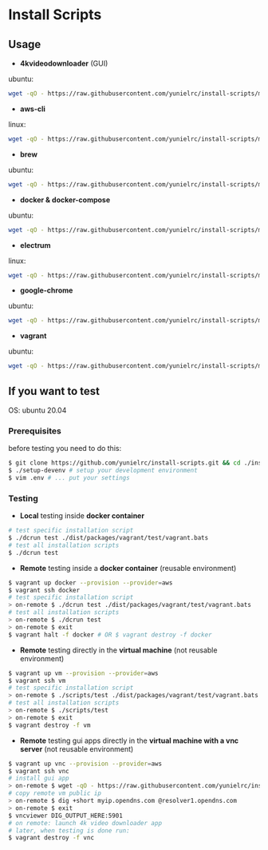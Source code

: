 # Install Scripts

## Usage

- **4kvideodownloader** (GUI)

ubuntu:

```sh
wget -qO - https://raw.githubusercontent.com/yunielrc/install-scripts/master/dist/packages/4kvideodownloader/4kvideodownloader-ubuntu | bash
```

- **aws-cli**

linux:

```sh
wget -qO - https://raw.githubusercontent.com/yunielrc/install-scripts/master/dist/packages/aws-cli/aws-cli-linux | bash
```

- **brew**

ubuntu:

```sh
wget -qO - https://raw.githubusercontent.com/yunielrc/install-scripts/master/dist/packages/brew/brew-ubuntu | bash
```

- **docker & docker-compose**

ubuntu:

```sh
wget -qO - https://raw.githubusercontent.com/yunielrc/install-scripts/master/dist/packages/docker/docker-ubuntu | bash
```

- **electrum**

linux:

```sh
wget -qO - https://raw.githubusercontent.com/yunielrc/install-scripts/master/dist/packages/electrum/electrum-linux | bash
```

- **google-chrome**

ubuntu:

```sh
wget -qO - https://raw.githubusercontent.com/yunielrc/install-scripts/master/dist/packages/google-chrome/google-chrome-ubuntu | bash
```

- **vagrant**

ubuntu:

```sh
wget -qO - https://raw.githubusercontent.com/yunielrc/install-scripts/master/dist/packages/vagrant/vagrant-ubuntu | bash
```

## If you want to test

OS: ubuntu 20.04

### Prerequisites

before testing you need to do this:

```sh
$ git clone https://github.com/yunielrc/install-scripts.git && cd ./install-scripts
$ ./setup-devenv # setup your development environment
$ vim .env # ... put your settings
```

### Testing

- **Local** testing inside **docker container**

```sh
# test specific installation script
$ ./dcrun test ./dist/packages/vagrant/test/vagrant.bats
# test all installation scripts
$ ./dcrun test
```

- **Remote** testing inside a **docker container** (reusable environment)

```sh
$ vagrant up docker --provision --provider=aws
$ vagrant ssh docker
# test specific installation script
> on-remote $ ./dcrun test ./dist/packages/vagrant/test/vagrant.bats
# test all installation scripts
> on-remote $ ./dcrun test
> on-remote $ exit
$ vagrant halt -f docker # OR $ vagrant destroy -f docker
```

- **Remote** testing directly in the **virtual machine** (not reusable environment)

```sh
$ vagrant up vm --provision --provider=aws
$ vagrant ssh vm
# test specific installation script
> on-remote $ ./scripts/test ./dist/packages/vagrant/test/vagrant.bats
# test all installation scripts
> on-remote $ ./scripts/test
> on-remote $ exit
$ vagrant destroy -f vm
```

- **Remote** testing gui apps directly in the **virtual machine with a vnc server** (not reusable environment)

```sh
$ vagrant up vnc --provision --provider=aws
$ vagrant ssh vnc
# install gui app
> on-remote $ wget -qO - https://raw.githubusercontent.com/yunielrc/install-scripts/master/dist/packages/4kvideodownloader/4kvideodownloader-ubuntu | bash
# copy remote vm public ip
> on-remote $ dig +short myip.opendns.com @resolver1.opendns.com
> on-remote $ exit
$ vncviewer DIG_OUTPUT_HERE:5901
# on remote: launch 4k video downloader app
# later, when testing is done run:
$ vagrant destroy -f vnc
```
